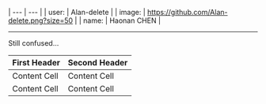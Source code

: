 
| --- | --- |
| user: | Alan-delete |
| image: | https://github.com/Alan-delete.png?size=50 |
| name: | Haonan CHEN |

---
Still confused...

| First Header  | Second Header |
| ------------- | ------------- |
| Content Cell  | Content Cell  |
| Content Cell  | Content Cell  |
